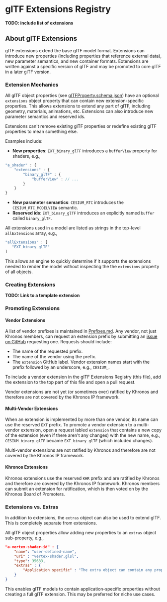 # glTF Extensions Registry

**TODO: include list of extensions**

## About glTF Extensions

glTF extensions extend the base glTF model format.  Extensions can introduce new properties (including properties that reference external data), new parameter semantics, and new container formats.  Extensions are written against a specific version of glTF and may be promoted to core glTF in a later glTF version. 

### Extension Mechanics

All glTF object properties (see [glTFProperty.schema.json](https://github.com/KhronosGroup/glTF/blob/master/specification/schema/glTFProperty.schema.json)) have an optional `extensions` object property that can contain new extension-specific properties.  This allows extensions to extend any part of glTF, including geometry, materials, animations, etc.  Extensions can also introduce new parameter semantics and reserved ids.

Extensions can't remove existing glTF properties or redefine existing glTF properties to mean something else.

Examples include:
* **New properties**: `EXT_binary_glTF` introduces a `bufferView` property for shaders, e.g.,
```javascript
"a_shader" : {
    "extensions" : {
        "binary_glTF" : {
            "bufferView" : // ...
        }
    }
}
```
* **New parameter semantics**: `CESIUM_RTC` introduces the `CESIUM_RTC_MODELVIEW` semantic.
* **Reserved ids**: `EXT_binary_glTF` introduces an explicitly named `buffer` called `binary_glTF`.

All extensions used in a model are listed as strings in the top-level `allExtensions` array, e.g.,
```javascript
"allExtensions" : [
   "EXT_binary_glTF"
]
```
This allows an engine to quickly determine if it supports the extensions needed to render the model without inspecting the the `extensions` property of all objects.

### Creating Extensions

**TODO: Link to a template extension**

### Promoting Extensions

#### Vendor Extensions

A list of vendor prefixes is maintained in [Prefixes.md](Prefixes.md).  Any vendor, not just Khronos members, can request an extension prefix by submitting an [issue on GitHub](https://github.com/KhronosGroup/glTF/issues/) requesting one.  Requests should include:
* The name of the requested prefix.
* The name of the vendor using the prefix.
* The `extension` GitHub label.
Vendor extension names start with the prefix followed by an underscore, e.g., `CESIUM_`.

To include a vendor extension in the glTF Extensions Registry (this file), add the extension to the top part of this file and open a pull request.

Vendor extensions are not yet (or sometimes ever) ratified by Khronos and therefore are not covered by the Khronos IP framework.

#### Multi-Vendor Extensions

When an extension is implemented by more than one vendor, its name can use the reserved `EXT` prefix.  To promote a vendor extension to a multi-vendor extension, open a request labled `extension` that contains a new copy of the extension (even if there aren't any changes) with the new name, e.g., `CESIUM_binary_glTF` became `EXT_binary_glTF` (which included changes).

Multi-vendor extensions are not ratified by Khronos and therefore are not covered by the Khronos IP framework.

#### Khronos Extensions

Khronos extensions use the reserved `KHR` prefix and are ratified by Khronos and therefore are covered by the Khronos IP framework.  Khronos members can submit an extension for ratification, which is then voted on by the Khronos Board of Promoters.

### Extensions vs. Extras

In addition to extensions, the `extras` object can also be used to extend glTF.  This is completely separate from extensions.

All glTF object properties allow adding new properties to an `extras` object sub-property, e.g.,
```json
"a-vertex-shader-id" : {
    "name": "user-defined-name",
    "uri" : "vertex-shader.glsl",
    "type": 35633,
    "extras" : {
        "Application specific" : "The extra object can contain any properties."
    }
}
```
This enables glTF models to contain application-specific properties without creating a full glTF extension.  This may be preferred for niche use cases.
